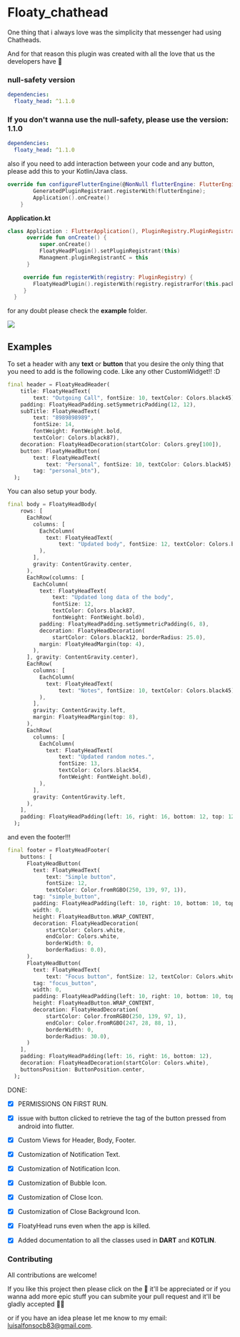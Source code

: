 # Floaty_chathead
One thing that i always love was the simplicity that messenger had using Chatheads.

And for that reason this plugin was created with all the love that us the developers have :heartbeat:

### null-safety version

```yaml
dependencies:
  floaty_head: ^1.1.0
```


### If you don't wanna use the null-safety, please use the version: 1.1.0

```yaml
dependencies:
  floaty_head: ^1.1.0
```

also if you need to add interaction between your code and any button, please add this to your Kotlin/Java class.

```kotlin
override fun configureFlutterEngine(@NonNull flutterEngine: FlutterEngine) {
        GeneratedPluginRegistrant.registerWith(flutterEngine);
        Application().onCreate()
    }
```

**Application.kt**

```kotlin
class Application : FlutterApplication(), PluginRegistry.PluginRegistrantCallback {
      override fun onCreate() {
          super.onCreate()
          FloatyHeadPlugin().setPluginRegistrant(this)
          Managment.pluginRegistrantC = this
      }

     override fun registerWith(registry: PluginRegistry) {
        FloatyHeadPlugin().registerWith(registry.registrarFor(this.packageName))
     }
  }
```

for any doubt please check the **example** folder.

[![](https://raw.githubusercontent.com/Crdzbird/floaty_chathead/master/screenshots/floaty_chathead.gif)](https://raw.githubusercontent.com/Crdzbird/floaty_chathead/master/screenshots/floaty_chathead.gif "Floaty Head in action")

## Examples

To set a header with any **text** or  **button**  that you desire the only thing that you need to add is the following code. Like any other CustomWidget!! :D
```dart
final header = FloatyHeadHeader(
    title: FloatyHeadText(
        text: "Outgoing Call", fontSize: 10, textColor: Colors.black45),
    padding: FloatyHeadPadding.setSymmetricPadding(12, 12),
    subTitle: FloatyHeadText(
        text: "8989898989",
        fontSize: 14,
        fontWeight: FontWeight.bold,
        textColor: Colors.black87),
    decoration: FloatyHeadDecoration(startColor: Colors.grey[100]),
    button: FloatyHeadButton(
        text: FloatyHeadText(
            text: "Personal", fontSize: 10, textColor: Colors.black45),
        tag: "personal_btn"),
  );
```

You can also setup your body.

```dart
final body = FloatyHeadBody(
    rows: [
      EachRow(
        columns: [
          EachColumn(
            text: FloatyHeadText(
                text: "Updated body", fontSize: 12, textColor: Colors.black45),
          ),
        ],
        gravity: ContentGravity.center,
      ),
      EachRow(columns: [
        EachColumn(
          text: FloatyHeadText(
              text: "Updated long data of the body",
              fontSize: 12,
              textColor: Colors.black87,
              fontWeight: FontWeight.bold),
          padding: FloatyHeadPadding.setSymmetricPadding(6, 8),
          decoration: FloatyHeadDecoration(
              startColor: Colors.black12, borderRadius: 25.0),
          margin: FloatyHeadMargin(top: 4),
        ),
      ], gravity: ContentGravity.center),
      EachRow(
        columns: [
          EachColumn(
            text: FloatyHeadText(
                text: "Notes", fontSize: 10, textColor: Colors.black45),
          ),
        ],
        gravity: ContentGravity.left,
        margin: FloatyHeadMargin(top: 8),
      ),
      EachRow(
        columns: [
          EachColumn(
            text: FloatyHeadText(
                text: "Updated random notes.",
                fontSize: 13,
                textColor: Colors.black54,
                fontWeight: FontWeight.bold),
          ),
        ],
        gravity: ContentGravity.left,
      ),
    ],
    padding: FloatyHeadPadding(left: 16, right: 16, bottom: 12, top: 12),
  );
```
and even the footer!!! 

```dart
final footer = FloatyHeadFooter(
    buttons: [
      FloatyHeadButton(
        text: FloatyHeadText(
            text: "Simple button",
            fontSize: 12,
            textColor: Color.fromRGBO(250, 139, 97, 1)),
        tag: "simple_button",
        padding: FloatyHeadPadding(left: 10, right: 10, bottom: 10, top: 10),
        width: 0,
        height: FloatyHeadButton.WRAP_CONTENT,
        decoration: FloatyHeadDecoration(
            startColor: Colors.white,
            endColor: Colors.white,
            borderWidth: 0,
            borderRadius: 0.0),
      ),
      FloatyHeadButton(
        text: FloatyHeadText(
            text: "Focus button", fontSize: 12, textColor: Colors.white),
        tag: "focus_button",
        width: 0,
        padding: FloatyHeadPadding(left: 10, right: 10, bottom: 10, top: 10),
        height: FloatyHeadButton.WRAP_CONTENT,
        decoration: FloatyHeadDecoration(
            startColor: Color.fromRGBO(250, 139, 97, 1),
            endColor: Color.fromRGBO(247, 28, 88, 1),
            borderWidth: 0,
            borderRadius: 30.0),
      )
    ],
    padding: FloatyHeadPadding(left: 16, right: 16, bottom: 12),
    decoration: FloatyHeadDecoration(startColor: Colors.white),
    buttonsPosition: ButtonPosition.center,
  );
```



DONE:
- [x] PERMISSIONS ON FIRST RUN.
- [x] issue with button clicked to retrieve the tag of the button pressed from android into flutter.
- [x] Custom Views for Header, Body, Footer.
- [x] Customization of Notification Text.
- [x] Customization of Notification Icon.
- [x] Customization of Bubble Icon.
- [x] Customization of Close Icon.
- [x] Customization of Close Background Icon.
- [x] FloatyHead runs even when the app is killed.
- [x] Added documentation to all the classes used in **DART** and **KOTLIN**.



### Contributing

All contributions are welcome!

If you like this project then please click on the :star2: it'll be appreciated or if you wanna add more epic stuff you can submite your pull request and it'll be gladly accepted :ok_man:

or if you have an idea please let me know to my email: <luisalfonsocb83@gmail.com>.
